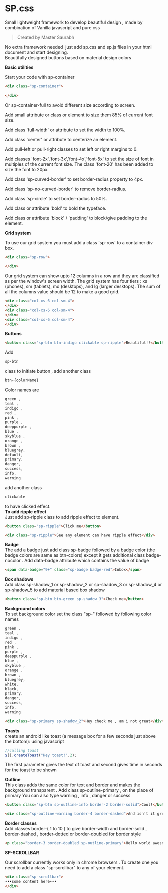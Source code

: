 # SP.css
Small lightweight framework to develop beautiful design , made by combination of Vanilla javascript and pure css <br/>

>Created by Master Saurabh

No extra framework needed  just add sp.css and sp.js files in your html document and start designing.<br/>
Beautifully designed buttons based on material design colors<br/>

**Basic utilities**

Start your code with sp-container

```html
<div class="sp-container">
  
</div>
```
Or sp-container-full to avoid different size according to screen.

Add small attribute or class or element to size them 85% of current font size.

Add class 'full-width' or attribute to set the width to 100%.

Add class 'center' or attribute to centerize an element.

Add pull-left or pull-right classes to set left or right margins to 0.

Add classes 'font-2x','font-3x','font-4x','font-5x' to set the size of font in multiples of the current font size. The class 'font-20' has been added to size the font to 20px.

Add class 'sp-curved-border' to set border-radius property to 4px.

Add class 'sp-no-curved-border' to remove border-radius.

Add class 'sp-circle' to set border-radius to 50%.

Add class or attribute 'bold' to bold the typeface.

Add class or attribute 'block' / 'padding' to block/give padding to the element.

**Grid system**

To use our grid system you must add a class 'sp-row' to a container div box.

```html
<div class="sp-row">
  
</div>
```

Our grid system can show upto 12 columns in a row and they are classified as per the window's screen width.
The grid system has four tiers : xs (phones), sm (tablets), md (desktops), and lg (larger desktops).
The sum of all the columns value should be 12 to make a good grid.

```html
<div class="col-xs-6 col-sm-4">
</div>
<div class="col-xs-6 col-sm-4">
</div>
<div class="col-xs-6 col-sm-4">
</div>
```

**Buttons**

```html
<button class="sp-btn btn-indigo clickable sp-ripple">Beautiful!!</button>
```

Add 
```css
sp-btn
``` 

class to initiate button , add another class

```css
btn-{colorName}
```

Color names are 

```css
green ,  
teal , 
indigo ,  
red ,  
pink ,  
purple ,  
deeppurple ,  
blue ,  
skyblue ,  
orange ,  
brown , 
bluegrey,
default,
primary,
danger,
success,
info,
warning
```

add another class 

```css
clickable
```
to have clicked effect. <br/>
**To add ripple effect**<br/>
Just add sp-ripple class to add ripple effect to element.
```html
<button class="sp-ripple">Click me</button>
```
```html
<div class="sp-ripple">See any element can have ripple effect</div>
```


**Badge**<br/>
The add a badge just add class sp-badge followed by a badge color (the badge colors are same as btn-colors) except it gets additional class badge-nocolor . Add data-badge attribute which contains the value of badge
```html
<span data-badge="9+" class="sp-badge badge-red">Inbox</span>
```

**Box shadows**<br/>
Add class sp-shadow_1 or sp-shadow_2 or sp-shadow_3 or sp-shadow_4 or sp-shadow_5 to add material based box shadow

```html
<button class="sp-btn btn-green sp-shadow_3">Check me</button>
```

**Background colors**<br/>
To set background color set the class "sp-" followed by following color names 

```css
green ,  
teal , 
indigo ,  
red ,  
pink ,  
purple ,  
deeppurple ,  
blue ,  
skyblue ,  
orange ,  
brown , 
bluegrey,
white,
black,
primary,
danger,
success,
info,
warning
```


```html
<div class="sp-primary sp-shadow_2">Hey check me , am i not great</div>
```


**Toasts**<br/>
create an android like toast (a message box for a few seconds just above the bottom):
using javascript

```javascript
//calling toast
$().createToast("Hey toast!",2);
```

The first parameter gives the text of toast and second gives time in seconds for the toast to be shown<br/>

**Outline**<br/>
This class adds the same color for text and border and makes the background transparent . Add class sp-outline-primary , on the place of primary You can also type warning , info , danger or success

```html
<button class="sp-btn sp-outline-info border-2 border-solid">Cool!</button>
```

```html
<div class="sp-outline-warning border-4 border-dashed">And isn't it great.</div>
```

**Border classes**<br/>
Add classes border-( 1 to 10 ) to give border-width and border-solid , border-dashed , border-dotted or border-doubled for border style
```html
<p class="border-3 border-doubled sp-outline-primary">Hello world awesome day</p>
```

**SP-SCROLLBAR**

Our scrollbar currently works only in chrome browsers . To create one you need to add a class "sp-scrollbar" to any of your element.

```html
<div class="sp-scrollbar">
•••some content here•••
</div>
```
